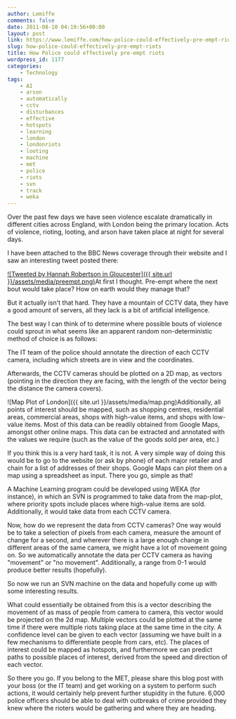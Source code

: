```yaml
---
author: Lemiffe
comments: false
date: 2011-08-10 04:19:56+00:00
layout: post
link: https://www.lemiffe.com/how-police-could-effectively-pre-empt-riots/
slug: how-police-could-effectively-pre-empt-riots
title: How Police could effectively pre-empt riots
wordpress_id: 1177
categories:
    - Technology
tags:
    - AI
    - arson
    - automatically
    - cctv
    - disturbances
    - effective
    - hotspots
    - learning
    - london
    - londonriots
    - looting
    - machine
    - met
    - police
    - riots
    - svn
    - track
    - weka
---
```


Over the past few days we have seen violence escalate dramatically in different cities across England, with London being the primary location. Acts of violence, rioting, looting, and arson have taken place at night for several days.

I have been attached to the BBC News coverage through their website and I saw an interesting tweet posted there:

[![Tweeted by Hannah Robertson in Gloucester]({{ site.url }}/assets/media/preempt.png)](http://www.bbc.co.uk/news/uk-14449675)At first I thought. Pre-empt where the next bout would take place? How on earth would they manage that?

But it actually isn't that hard. They have a mountain of CCTV data, they have a good amount of servers, all they lack is a bit of artificial intelligence.

The best way I can think of to determine where possible bouts of violence could sprout in what seems like an apparent random non-deterministic method of choice is as follows:

The IT team of the police should annotate the direction of each CCTV camera, including which streets are in view and the coordinates.

Afterwards, the CCTV cameras should be plotted on a 2D map, as vectors (pointing in the direction they are facing, with the length of the vector being the distance the camera covers).

![Map Plot of London]({{ site.url }}/assets/media/map.png)Additionally, all points of interest should be mapped, such as shopping centres, residential areas, commercial areas, shops with high-value items, and shops with low-value items. Most of this data can be readily obtained from Google Maps, amongst other online maps. This data can be extracted and annotated with the values we require (such as the value of the goods sold per area, etc.)

If you think this is a very hard task, it is not. A very simple way of doing this would be to go to the website (or ask by phone) of each major retailer and chain for a list of addresses of their shops. Google Maps can plot them on a map using a spreadsheet as input. There you go, simple as that!

A Machine Learning program could be developed using WEKA (for instance), in which an SVN is programmed to take data from the map-plot, where priority spots include places where high-value items are sold. Additionally, it would take data from each CCTV camera.

Now, how do we represent the data from CCTV cameras? One way would be to take a selection of pixels from each camera, measure the amount of change for a second, and wherever there is a large enough change in different areas of the same camera, we might have a lot of movement going on. So we automatically annotate the data per CCTV camera as having "movement" or "no movement". Additionally, a range from 0-1 would produce better results (hopefully).

So now we run an SVN machine on the data and hopefully come up with some interesting results.

What could essentially be obtained from this is a vector describing the movement of as mass of people from camera to camera, this vector would be projected on the 2d map. Multiple vectors could be plotted at the same time if there were multiple riots taking place at the same time in the city. A confidence level can be given to each vector (assuming we have built in a few mechanisms to differentiate people from cars, etc). The places of interest could be mapped as hotspots, and furthermore we can predict paths to possible places of interest, derived from the speed and direction of each vector.

So there you go. If you belong to the MET, please share this blog post with your boss (or the IT team) and get working on a system to perform such actions, it would certainly help prevent further stupidity in the future. 6,000 police officers should be able to deal with outbreaks of crime provided they knew where the rioters would be gathering and where they are heading.
